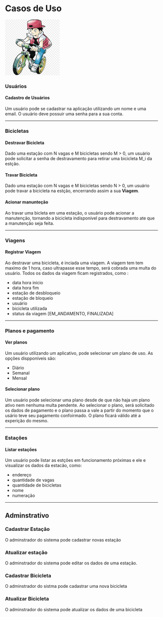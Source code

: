 # Casos de Uso

![Bike](img/bike.jpeg)

### Usuários
#### Cadastro de Usuários

Um usuário pode se cadastrar na aplicação utilizando um nome e uma email. O usuário deve possuir uma senha para a sua conta.

---

### Bicicletas

#### Destravar Bicicleta
 Dado uma estação com N vagas e M bicicletas sendo M > 0, um usuário pode solicitar a senha de destravamento para retirar uma bicicleta M_i da estção.

 #### Travar Bicicleta

Dado uma estação com N vagas e M bicicletas sendo N > 0, um usuário pode travar a bicicleta na estção, encerrando assim a sua **Viagem**.

#### Acionar manunteção

Ao travar uma bicleta em uma estação, o usuário pode acionar a manutenção, tornando a bicicleta indisponível para destravamento ate que a manutenção seja feita.

---

### Viagens

#### Registrar Viagem

Ao destravar uma bicicleta, é inciada uma viagem. A viagem tem tem maximo de 1 hora, caso ultrapasse esse tempo, será cobrada uma multa do usuário. Todos os dados da viagem ficam registrados, como :

 * data hora inicio
 * data hora fim
 * estação de desbloqueio
 * estação de bloqueio
 * usuário
 * bicicleta utilizada
 * status da viagem [EM_ANDAMENTO, FINALIZADA]

---
### Planos e pagamento

#### Ver planos
Um usuário utilizando um aplicativo, pode selecionar um plano de uso. As opções dispponíveis são:
 * Diário
 * Semanal
 * Mensal

#### Selecionar plano
Um usuário pode selecionar uma plano desde de que não haja um plano ativo nem nenhuma multa pendente. Ao selecionar o plano, será solicitado os dados de pagamento e o plano passa a vale a partir do momento que o usário teve seu pagamento confoirmado. O plano ficará válido até a experição do mesmo.

---
### Estações

#### Listar estações

Um usuário pode listar as estções em funcionamento próximas e ele e visualizar os dados da estacão, como:

* endereço
* quantidade de vagas
* quantidade de bicicletas
* nome
* numeração


---

## Adminstrativo

### Cadastrar Estação

O adminstrador do sistema pode cadastrar novas estação

### Atualizar estação

O adminstrador do sistema pode editar os dados de uma estação.

### Cadastrar Bicicleta

O adminstrador do sistma pode cadastrar uma nova bicicleta


### Atualizar Bicicleta

O adminstrador do sistema pode atualizar os dados de uma bicicleta
